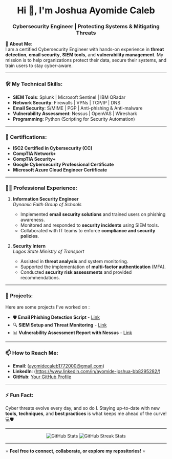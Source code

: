 <!-- Profile Header -->
<h1 align="center">Hi 👋, I'm Joshua Ayomide Caleb</h1>
<h3 align="center">Cybersecurity Engineer | Protecting Systems & Mitigating Threats</h3>

<!-- Short Introduction -->
🔐 **About Me**:  
I am a certified Cybersecurity Engineer with hands-on experience in **threat detection**, **email security**, **SIEM tools**, and **vulnerability management**. My mission is to help organizations protect their data, secure their systems, and train users to stay cyber-aware.

---

<!-- Skills -->
### 🛠️ My Technical Skills:
- **SIEM Tools**: Splunk | Microsoft Sentinel | IBM QRadar  
- **Network Security**: Firewalls | VPNs | TCP/IP | DNS  
- **Email Security**: S/MIME | PGP | Anti-phishing & Anti-malware  
- **Vulnerability Assessment**: Nessus | OpenVAS | Wireshark  
- **Programming**: Python (Scripting for Security Automation)  

---

<!-- Certifications -->
### 🏅 Certifications:
- **ISC2 Certified in Cybersecurity (CC)**  
- **CompTIA Network+**  
- **CompTIA Security+**  
- **Google Cybersecurity Professional Certificate**  
- **Microsoft Azure Cloud Engineer Certificate**  

---

<!-- Work Experience -->
### 👨‍💻 Professional Experience:
1. **Information Security Engineer**  
   *Dynamic Faith Group of Schools*  
   - Implemented **email security solutions** and trained users on phishing awareness.  
   - Monitored and responded to **security incidents** using SIEM tools.  
   - Collaborated with IT teams to enforce **compliance and security policies**.  

2. **Security Intern**  
   *Lagos State Ministry of Transport*  
   - Assisted in **threat analysis** and system monitoring.  
   - Supported the implementation of **multi-factor authentication** (MFA).  
   - Conducted **security risk assessments** and provided recommendations.

---

<!-- Projects -->
### 🚀 Projects:
Here are some projects I've worked on :  
- 🛡️ **Email Phishing Detection Script** - [Link](#)  
- 🔍 **SIEM Setup and Threat Monitoring** - [Link](#)  
- 📊 **Vulnerability Assessment Report with Nessus** - [Link](#)  

---

<!-- Contact -->
### 📫 How to Reach Me:
- **Email**: (ayomidecaleb1772000@gmail.com)  
- **LinkedIn**: (https://www.linkedin.com/in/ayomide-joshua-bb8295282/)  
- **GitHub**: [Your GitHub Profile](https://github.com/YourGitHub)  

---

<!-- Fun Section -->
### ⚡ Fun Fact:
Cyber threats evolve every day, and so do I. Staying up-to-date with new **tools**, **techniques**, and **best practices** is what keeps me ahead of the curve! 💻🛡️

---

<!-- Profile Stats -->
<p align="center">
  <img src="https://github-readme-stats.vercel.app/api?username=YourGitHubUsername&show_icons=true&theme=radical" alt="GitHub Stats" />
  <img src="https://github-readme-streak-stats.herokuapp.com/?user=YourGitHubUsername&theme=radical" alt="GitHub Streak Stats" />
</p>

---

⭐ **Feel free to connect, collaborate, or explore my repositories!** ⭐  


